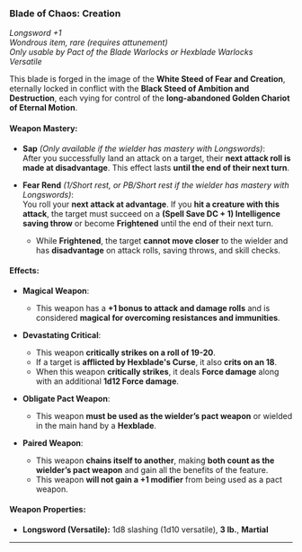 ### **Blade of Chaos: Creation**  

*Longsword +1*  
*Wondrous item, rare (requires attunement)*  
*Only usable by Pact of the Blade Warlocks or Hexblade Warlocks*  
*Versatile*  

This blade is forged in the image of the **White Steed of Fear and Creation**, eternally locked in conflict with the **Black Steed of Ambition and Destruction**, each vying for control of the **long-abandoned Golden Chariot of Eternal Motion**.  

#### **Weapon Mastery:**  

- **Sap** *(Only available if the wielder has mastery with Longswords)*:  
  After you successfully land an attack on a target, their **next attack roll is made at disadvantage**. This effect lasts **until the end of their next turn**.  

- **Fear Rend** *(1/Short rest, or PB/Short rest if the wielder has mastery with Longswords)*:  
  You roll your **next attack at advantage**. If you **hit a creature with this attack**, the target must succeed on a **(Spell Save DC + 1) Intelligence saving throw** or become **Frightened** until the end of their next turn.  
  - While **Frightened**, the target **cannot move closer** to the wielder and has **disadvantage** on attack rolls, saving throws, and skill checks.  

#### **Effects:**  

- **Magical Weapon**:  
  - This weapon has a **+1 bonus to attack and damage rolls** and is considered **magical for overcoming resistances and immunities**.  

- **Devastating Critical**:  
  - This weapon **critically strikes on a roll of 19-20**.  
  - If a target is **afflicted by Hexblade's Curse**, it also **crits on an 18**.  
  - When this weapon **critically strikes**, it deals **Force damage** along with an additional **1d12 Force damage**.  

- **Obligate Pact Weapon**:  
  - This weapon **must be used as the wielder’s pact weapon** or wielded in the main hand by a **Hexblade**.  

- **Paired Weapon**:  
  - This weapon **chains itself to another**, making **both count as the wielder’s pact weapon** and gain all the benefits of the feature.  
  - This weapon **will not gain a +1 modifier** from being used as a pact weapon.  

#### **Weapon Properties:**  

- **Longsword (Versatile):** 1d8 slashing (1d10 versatile), **3 lb.**, **Martial**  

---
